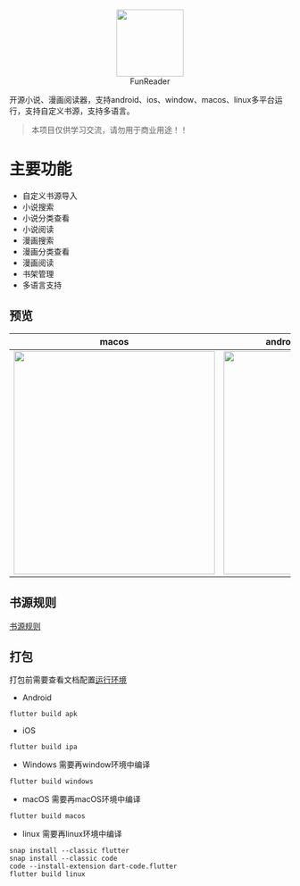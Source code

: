 
<p align="center">
    <br>
    <img src="https://github.com/gstory0404/fun_reader/blob/master/assets/images/logo.png" width="120"/>
    <br>
    FunReader
<p>

开源小说、漫画阅读器，支持android、ios、window、macos、linux多平台运行，支持自定义书源，支持多语言。

> 本项目仅供学习交流，请勿用于商业用途！！

# 主要功能

- 自定义书源导入
- 小说搜索
- 小说分类查看
- 小说阅读
- 漫画搜索
- 漫画分类查看
- 漫画阅读
- 书架管理
- 多语言支持

## 预览

|  macos   | android  |
|  ----  | ----  |
| <img src="https://github.com/gstory0404/fun_reader/blob/master/file/macos.gif" width="360px" height="400px"/>   | <img src="https://github.com/gstory0404/fun_reader/blob/master/file/phone.gif" width="210px" height="400px"/> |


## 书源规则
 
[书源规则](https://github.com/gstory0404/fun_reader/blob/master/rule.md)

## 打包
打包前需要查看文档配置[运行环境](https://docs.flutter.dev/deployment/android)

- Android
```shell
flutter build apk
```

- iOS
```shell
flutter build ipa
```

- Windows
需要再window环境中编译
```shell
flutter build windows
```

- macOS
需要再macOS环境中编译
```shell
flutter build macos
```

- linux
需要再linux环境中编译
```shell
snap install --classic flutter
snap install --classic code
code --install-extension dart-code.flutter
flutter build linux
```





